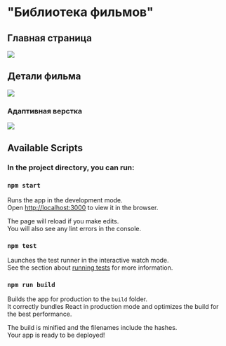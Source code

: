 <h1>"Библиотека фильмов"</h1>
<h2>Главная страница</h2>
<img src="https://i.ibb.co/xh4tBdq/screen.png"></img>
<h2>Детали фильма</h2>
<img src="https://i.ibb.co/3dtcCwn/screen2.png"></img>
<h3>Адаптивная верстка</h3>
<img src="https://i.ibb.co/WHvKzf9/adaptive.png"></img>
<h2>Available Scripts</h2>

<h3>In the project directory, you can run:</h3>

### `npm start`

Runs the app in the development mode.<br>
Open [http://localhost:3000](http://localhost:3000) to view it in the browser.

The page will reload if you make edits.<br>
You will also see any lint errors in the console.

### `npm test`

Launches the test runner in the interactive watch mode.<br>
See the section about [running tests](https://facebook.github.io/create-react-app/docs/running-tests) for more information.

### `npm run build`

Builds the app for production to the `build` folder.<br>
It correctly bundles React in production mode and optimizes the build for the best performance.

The build is minified and the filenames include the hashes.<br>
Your app is ready to be deployed!
